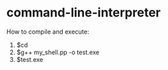 # command-line-interpreter

How to compile and execute:
1) $cd <folder PATH>
2) $g++ my_shell.pp -o test.exe
3) $test.exe 
